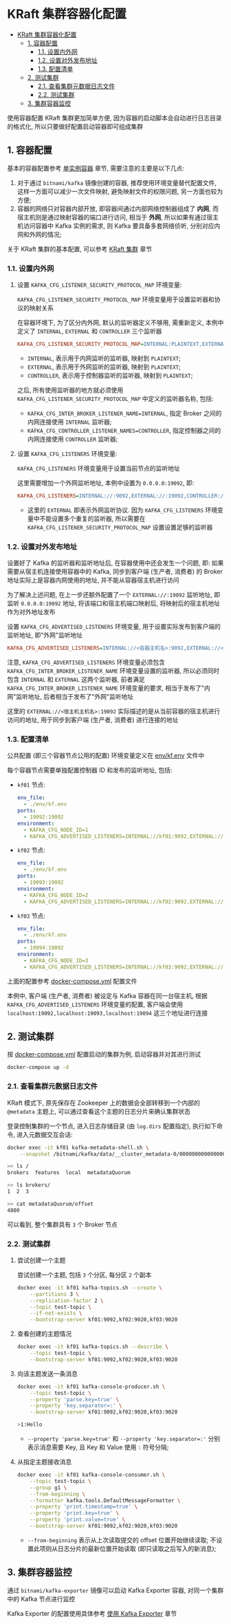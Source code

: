# KRaft 集群容器化配置

- [KRaft 集群容器化配置](#kraft-集群容器化配置)
  - [1. 容器配置](#1-容器配置)
    - [1.1. 设置内外网](#11-设置内外网)
    - [1.2. 设置对外发布地址](#12-设置对外发布地址)
    - [1.3. 配置清单](#13-配置清单)
  - [2. 测试集群](#2-测试集群)
    - [2.1. 查看集群元数据日志文件](#21-查看集群元数据日志文件)
    - [2.2. 测试集群](#22-测试集群)
  - [3. 集群容器监控](#3-集群容器监控)

使用容器配置 KRaft 集群更加简单方便, 因为容器的启动脚本会自动进行日志目录的格式化, 所以只要做好配置启动容器即可组成集群

## 1. 容器配置

基本的容器配置参考 [单实例容器](../standalone/README.md) 章节, 需要注意的主要是以下几点:

1. 对于通过 `bitnami/kafka` 镜像创建的容器, 推荐使用环境变量替代配置文件, 这样一方面可以减少一次文件映射, 避免映射文件的权限问题, 另一方面也较为方便;
2. 容器的网络只对容器内部开放, 即容器间通过内部网络控制器组成了 **内网**, 而宿主机则是通过映射容器的端口进行访问, 相当于 **外网**, 所以如果有通过宿主机访问容器中 Kafka 实例的需求, 则 Kafka 要具备多套网络侦听, 分别对应内网和外网的情况;

关于 KRaft 集群的基本配置, 可以参考 [KRaft 集群](../../doc/kraft.md) 章节

### 1.1. 设置内外网

1. 设置 `KAFKA_CFG_LISTENER_SECURITY_PROTOCOL_MAP` 环境变量:

   `KAFKA_CFG_LISTENER_SECURITY_PROTOCOL_MAP` 环境变量用于设置监听器和协议的映射关系

   在容器环境下, 为了区分内外网, 默认的监听器定义不够用, 需重新定义, 本例中定义了 `INTERNAL`, `EXTERNAL` 和 `CONTROLLER` 三个监听器

   ```ini
   KAFKA_CFG_LISTENER_SECURITY_PROTOCOL_MAP=INTERNAL:PLAINTEXT,EXTERNAL:PLAINTEXT,CONTROLLER:PLAINTEXT
   ```

   - `INTERNAL`, 表示用于内网监听的监听器, 映射到 `PLAINTEXT`;
   - `EXTERNAL`, 表示用于外网监听的监听器, 映射到 `PLAINTEXT`;
   - `CONTROLLER`, 表示用于控制器监听的监听器, 映射到 `PLAINTEXT`;

   之后, 所有使用监听器的地方就必须使用 `KAFKA_CFG_LISTENER_SECURITY_PROTOCOL_MAP` 中定义的监听器名称, 包括:

   - `KAFKA_CFG_INTER_BROKER_LISTENER_NAME=INTERNAL`, 指定 Broker 之间的内网连接使用 `INTERNAL` 监听器;
   - `KAFKA_CFG_CONTROLLER_LISTENER_NAMES=CONTROLLER`, 指定控制器之间的内网连接使用 `CONTROLLER` 监听器;

2. 设置 `KAFKA_CFG_LISTENERS` 环境变量:

   `KAFKA_CFG_LISTENERS` 环境变量用于设置当前节点的监听地址

   这里需要增加一个外网监听地址, 本例中设置为 `0.0.0.0:19092`, 即:

   ```ini
   KAFKA_CFG_LISTENERS=INTERNAL://:9092,EXTERNAL://:19092,CONTROLLER://:9093
   ```

   - 这里的 `EXTERNAL` 即表示外网监听协议. 因为 `KAFKA_CFG_LISTENERS` 环境变量中不能设置多个重复的监听器, 所以需要在 `KAFKA_CFG_LISTENER_SECURITY_PROTOCOL_MAP` 设置设置足够的监听器

### 1.2. 设置对外发布地址

设置好了 Kafka 的监听器和监听地址后, 在容器使用中还会发生一个问题, 即: 如果需要从宿主机连接使用容器中的 Kafka, 同步到客户端 (生产者, 消费者) 的 Broker 地址实际上是容器内网使用的地址, 并不能从容器宿主机进行访问

为了解决上述问题, 在上一步还额外配置了一个 `EXTERNAL://:19092` 监听地址, 即监听 `0.0.0.0:19092` 地址, 将该端口和宿主机端口映射后, 将映射后的宿主机地址作为对外地址发布

设置 `KAFKA_CFG_ADVERTISED_LISTENERS` 环境变量, 用于设置实际发布到客户端的监听地址, 即"外网"监听地址

```ini
KAFKA_CFG_ADVERTISED_LISTENERS=INTERNAL://<容器主机名>:9092,EXTERNAL://<宿主机主机名>:19092
```

注意, `KAFKA_CFG_ADVERTISED_LISTENERS` 环境变量必须包含 `KAFKA_CFG_INTER_BROKER_LISTENER_NAME` 环境变量设置的监听器, 所以必须同时包含 `INTERNAL` 和 `EXTERNAL` 这两个监听器, 前者满足 `KAFKA_CFG_INTER_BROKER_LISTENER_NAME` 环境变量的要求, 相当于发布了"内网"监听地址, 后者相当于发布了"外网"监听地址

这里的 `EXTERNAL://<宿主机主机名>:19092` 实际描述的是从当前容器的宿主机进行访问的地址, 用于同步到客户端 (生产者, 消费者) 进行连接的地址

### 1.3. 配置清单

公共配置 (即三个容器节点公用的配置) 环境变量定义在 [env/kf.env](./env/kf.env) 文件中

每个容器节点需要单独配置控制器 ID 和发布的监听地址, 包括:

- `kf01` 节点:

  ```yml
  env_file:
    - ./env/kf.env
  ports:
    - 19092:19092
  environment:
    - KAFKA_CFG_NODE_ID=1
    - KAFKA_CFG_ADVERTISED_LISTENERS=INTERNAL://kf01:9092,EXTERNAL://localhost:19092
  ```

- `kf02` 节点:

  ```yml
  env_file:
    - ./env/kf.env
  ports:
    - 19093:19092
  environment:
    - KAFKA_CFG_NODE_ID=2
    - KAFKA_CFG_ADVERTISED_LISTENERS=INTERNAL://kf02:9092,EXTERNAL://localhost:19093
  ```

- `kf03` 节点:

  ```yml
  env_file:
    - ./env/kf.env
  ports:
    - 19094:19092
  environment:
    - KAFKA_CFG_NODE_ID=3
    - KAFKA_CFG_ADVERTISED_LISTENERS=INTERNAL://kf03:9092,EXTERNAL://localhost:19094
  ```

上面的配置参考 [docker-compose.yml](./docker-compose.yml) 配置文件

本例中, 客户端 (生产者, 消费者) 被设定与 Kafka 容器在同一台宿主机, 根据 `KAFKA_CFG_ADVERTISED_LISTENERS` 环境变量的配置, 客户端会使用 `localhost:19092,localhost:19093,localhost:19094` 这三个地址进行连接

## 2. 测试集群

按 [docker-compose.yml](./docker-compose.yml) 配置启动的集群为例, 启动容器并对其进行测试

```bash
docker-compose up -d
```

### 2.1. 查看集群元数据日志文件

KRaft 模式下, 原先保存在 Zookeeper 上的数据会全部转移到一个内部的 `@metadata` 主题上, 可以通过查看这个主题的日志分片来确认集群状态

登录控制集群的一个节点, 进入日志存储目录 (由 `log.dirs` 配置指定), 执行如下命令, 进入元数据交互会话:

```bash
docker exec -it kf01 kafka-metadata-shell.sh \
    --snapshot /bitnami/kafka/data/__cluster_metadata-0/00000000000000000000.log

>> ls /
brokers  features  local  metadataQuorum

>> ls brokers/
1  2  3

>> cat metadataQuorum/offset
4800
```

可以看到, 整个集群具有 `3` 个 Broker 节点

### 2.2. 测试集群

1. 尝试创建一个主题

   尝试创建一个主题, 包括 `3` 个分区, 每分区 `2` 个副本

   ```bash
   docker exec -it kf01 kafka-topics.sh --create \
       --partitions 3 \
       --replication-factor 2 \
       --topic test-topic \
       --if-not-exists \
       --bootstrap-server kf01:9092,kf02:9020,kf03:9020
   ```

2. 查看创建的主题情况

   ```bash
   docker exec -it kf01 kafka-topics.sh --describe \
       --topic test-topic \
       --bootstrap-server kf01:9092,kf02:9020,kf03:9020
   ```

3. 向该主题发送一条消息

   ```bash
   docker exec -it kf01 kafka-console-producer.sh \
       --topic test-topic \
       --property 'parse.key=true' \
       --property 'key.separator=:' \
       --bootstrap-server kf01:9092,kf02:9020,kf03:9020

   >1:Hello
   ```

   - `--property 'parse.key=true'` 和 `--property 'key.separator=:'` 分别表示消息需要 Key, 且 Key 和 Value 使用 `:` 符号分隔;

4. 从指定主题接收消息

   ```bash
   docker exec -it kf01 kafka-console-consumer.sh \
       --topic test-topic \
       --group g1 \
       --from-beginning \
       --formatter kafka.tools.DefaultMessageFormatter \
       --property 'print.timestamp=true' \
       --property 'print.key=true' \
       --property 'print.value=true' \
       --bootstrap-server kf01:9092,kf02:9020,kf03:9020
   ```

   - `--from-beginning` 表示从上次读取提交的 offset 位置开始继续读取; 不设置此项则从日志分片的最新位置开始读取 (即只读取之后写入的新消息);

## 3. 集群容器监控

通过 `bitnami/kafka-exporter` 镜像可以启动 Kafka Exporter 容器, 对同一个集群中的 Kafka 节点进行监控

Kafka Exporter 的配置使用具体参考 [使用 Kafka Exporter](../../doc/monitor.md#22-使用-kafka-exporter) 章节
